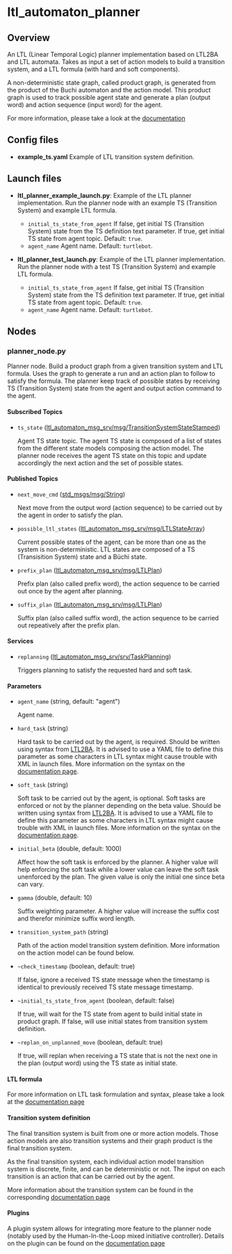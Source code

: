 # ltl_automaton_planner

## Overview
An LTL (Linear Temporal Logic) planner implementation based on LTL2BA and LTL automata. Takes as input a set of action models to build a transition system, and a LTL formula (with hard and soft components).

A non-deterministic state graph, called product graph, is generated from the product of the Buchi automaton and the action model. This product graph is used to track possible agent state and generate a plan (output word) and action sequence (input word) for the agent.

For more information, please take a look at the [documentation](/documentation)

## Config files

- **example_ts.yaml** Example of LTL transition system definition.

## Launch files

- **ltl_planner_example_launch.py**: Example of the LTL planner implementation. Run the planner node with an example TS (Transition System) and example LTL formula.
    - `initial_ts_state_from_agent` If false, get initial TS (Transition System) state from the TS definition text parameter. If true, get initial TS state from agent topic. Default: `true`.
    - `agent_name` Agent name. Default: `turtlebot`.

- **ltl_planner_test_launch.py**: Example of the LTL planner implementation. Run the planner node with a test TS (Transition System) and example LTL formula.
    - `initial_ts_state_from_agent` If false, get initial TS (Transition System) state from the TS definition text parameter. If true, get initial TS state from agent topic. Default: `true`.
    - `agent_name` Agent name. Default: `turtlebot`.

## Nodes
### planner_node.py
Planner node. Build a product graph from a given transition system and LTL formula. Uses the graph to generate a run and an action plan to follow to satisfy the formula. The planner keep track of possible states by receiving TS (Transition System) state from the agent and output action command to the agent.

#### Subscribed Topics
- `ts_state` ([ltl_automaton_msg_srv/msg/TransitionSystemStateStamped](/ltl_automaton_msg_srv/msg/TransitionSystemStateStamped.msg))

    Agent TS state topic. The agent TS state is composed of a list of states from the different state models composing the action model. The planner node receives the agent TS state on this topic and update accordingly the next action and the set of possible states.

#### Published Topics
- `next_move_cmd` ([std_msgs/msg/String](https://docs.ros2.org/foxy/api/std_msgs/msg/String.html))

    Next move from the output word (action sequence) to be carried out by the agent in order to satisfy the plan.

- `possible_ltl_states` ([ltl_automaton_msg_srv/msg/LTLStateArray](/ltl_automaton_msg_srv/msg/LTLStateArray.msg))
    
    Current possible states of the agent, can be more than one as the system is non-deterministic. LTL states are composed of a TS (Transisition System) state and a Büchi state.

- `prefix_plan` ([ltl_automaton_msg_srv/msg/LTLPlan](/ltl_automaton_msg_srv/msg/LTLPlan.msg))

    Prefix plan (also called prefix word), the action sequence to be carried out once by the agent after planning.

- `suffix_plan` ([ltl_automaton_msg_srv/msg/LTLPlan](/ltl_automaton_msg_srv/msg/LTLPlan.msg))
    
    Suffix plan (also called suffix word), the action sequence to be carried out repeatively after the prefix plan.
    
#### Services

- `replanning` ([ltl_automaton_msg_srv/srv/TaskPlanning](/ltl_automaton_msg_srv/srv/TaskPlanning.srv))
    
    Triggers planning to satisfy the requested hard and soft task.

#### Parameters
- `agent_name` (string, default: "agent")

    Agent name.
    
- `hard_task` (string)

    Hard task to be carried out by the agent, is required. Should be written using syntax from [LTL2BA](http://www.lsv.fr/~gastin/ltl2ba/). It is advised to use a YAML file to define this parameter as some characters in LTL syntax might cause trouble with XML in launch files. More information on the syntax on the [documentation page](/documentation/LTL-Formula.md).

- `soft_task` (string)

    Soft task to be carried out by the agent, is optional. Soft tasks are enforced or not by the planner depending on the beta value. Should be written using syntax from [LTL2BA](http://www.lsv.fr/~gastin/ltl2ba/). It is advised to use a YAML file to define this parameter as some characters in LTL syntax might cause trouble with XML in launch files. More information on the syntax on the [documentation page](/documentation/LTL-Formula.md).

- `initial_beta` (double, default: 1000)

    Affect how the soft task is enforced by the planner. A higher value will help enforcing the soft task while a lower value can leave the soft task unenforced by the plan. The given value is only the initial one since beta can vary.

- `gamma` (double, default: 10)

    Suffix weighting parameter. A higher value will increase the suffix cost and therefor minimize suffix word length.

- `transition_system_path` (string)

    Path of the action model transition system definition. More information on the action model can be found below.


- `~check_timestamp` (boolean, default: true)
    
    If false, ignore a received TS state message when the timestamp is identical to previously received TS state message timestamp.


- `~initial_ts_state_from_agent` (boolean, default: false)

    If true, will wait for the TS state from agent to build initial state in product graph. If false, will use initial states from transition system definition.


- `~replan_on_unplanned_move` (boolean, default: true)
    
    If true, will replan when receiving a TS state that is not the next one in the plan (output word) using the TS state as initial state.
    
#### LTL formula
For more information on LTL task formulation and syntax, please take a look at the [documentation page](/documentation/LTL-Formula.md)

#### Transition system definition
The final transition system is built from one or more action models. Those action models are also transition systems and their graph product is the final transition system.

As the final transition system, each individual action model transition system is discrete, finite, and can be deterministic or not. The input on each transition is an action that can be carried out by the agent.

More information about the transition system can be found in the corresponding [documentation page](/documentation/Transition-System-Definition.md)

#### Plugins
A plugin system allows for integrating more feature to the planner node (notably used by the Human-In-the-Loop mixed initiative controller). Details on the plugin can be found on the [documentation page](/documentation/Planner-Plugin.md)

